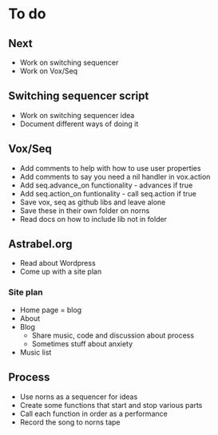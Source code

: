 # To do

## Next
- Work on switching sequencer
- Work on Vox/Seq

## Switching sequencer script
- Work on switching sequencer idea
- Document different ways of doing it

## Vox/Seq
- Add comments to help with how to use user properties
- Add comments to say you need a nil handler in vox.action
- Add seq.advance_on functionality - advances if true
- Add seq.action_on funtionality - call seq.action if true
- Save vox, seq as github libs and leave alone
- Save these in their own folder on norns
- Read docs on how to include lib not in folder

## Astrabel.org
- Read about Wordpress
- Come up with a site plan

### Site plan
- Home page = blog
- About
- Blog
  - Share music, code and discussion about process
  - Sometimes stuff about anxiety
- Music list

## Process
- Use norns as a sequencer for ideas
- Create some functions that start and stop various parts
- Call each function in order as a performance
- Record the song to norns tape 